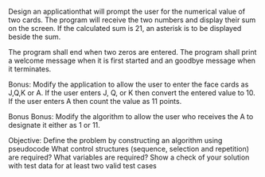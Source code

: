 Design an applicationthat will prompt the user for the numerical value of two cards. 
The program will receive the two numbers and display their sum on the screen. 
If the calculated sum is 21, an asterisk is to be displayed beside the sum.

The program shall end when two zeros are entered.
The program shall print a welcome message when it is first started and an goodbye message when it terminates.

Bonus:
Modify the application to allow the user to enter the face cards as J,Q,K or A. If the user enters J, Q, or K then convert the entered value to 10. If the user enters A then count the value as 11 points.

Bonus Bonus:
Modify the algorithm to allow the user who receives the A to designate it either as 1 or 11.

Objective:
    Define the problem by constructing an algorithm using pseudocode
    What control structures (sequence, selection and repetition) are required?
    What variables are required?
    Show a check of your solution with test data for at least two valid test cases
